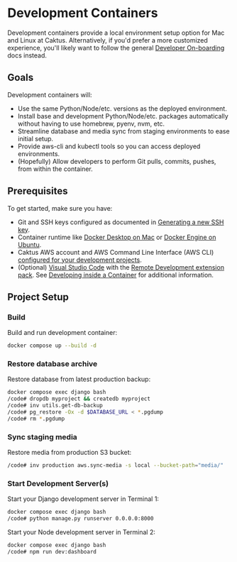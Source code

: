 # Development Containers

Development containers provide a local environment setup option for Mac and Linux at Caktus. Alternatively, if you'd prefer a more customized experience, you'll likely want to follow the general [Developer On-boarding](index.md) docs instead.

## Goals

Development containers will:

* Use the same Python/Node/etc. versions as the deployed environment.
* Install base and development Python/Node/etc. packages automatically without having to use homebrew, pyenv, nvm, etc.
* Streamline database and media sync from staging environments to ease initial setup.
* Provide aws-cli and kubectl tools so you can access deployed environments.
* (Hopefully) Allow developers to perform Git pulls, commits, pushes, from within the container.

## Prerequisites

To get started, make sure you have:

* Git and SSH keys configured as documented in [Generating a new SSH key](M1.md#generating-a-new-ssh-key).
* Container runtime like [Docker Desktop on Mac](https://docs.docker.com/desktop/install/mac-install/) or [Docker Engine on Ubuntu](https://docs.docker.com/engine/install/ubuntu/).
* Caktus AWS account and AWS Command Line Interface (AWS CLI) [configured for your development projects](AWD.md).
* (Optional) [Visual Studio Code](https://code.visualstudio.com/) with the [Remote Development extension pack](https://aka.ms/vscode-remote/download/extension). See [Developing inside a Container](https://code.visualstudio.com/docs/remote/containers) for additional information.

## Project Setup

### Build

Build and run development container:

```sh
docker compose up --build -d
```

### Restore database archive

Restore database from latest production backup:

```sh
docker compose exec django bash
/code# dropdb myproject && createdb myproject
/code# inv utils.get-db-backup
/code# pg_restore -Ox -d $DATABASE_URL < *.pgdump
/code# rm *.pgdump
```

### Sync staging media

Restore media from production S3 bucket:

```sh
/code# inv production aws.sync-media -s local --bucket-path="media/"
```

### Start Development Server(s)

Start your Django development server in Terminal 1:

```sh
docker compose exec django bash
/code# python manage.py runserver 0.0.0.0:8000
```

Start your Node development server in Terminal 2:

```sh
docker compose exec django bash
/code# npm run dev:dashboard
```
